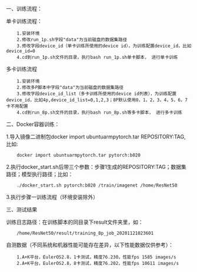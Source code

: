 一、训练流程：
    
单卡训练流程：

```
	1.安装环境
	2.修改run_1p.sh字段"data"为当前磁盘的数据集路径
	3.修改字段device_id（单卡训练所使用的device id），为训练配置device_id，比如device_id=0
	4.cd到run_1p.sh文件的目录，执行bash run_1p.sh单卡脚本， 进行单卡训练
```

	
多卡训练流程

```
	1.安装环境
	2.修改多P脚本中字段"data"为当前磁盘的数据集路径
	3.修改字段device_id_list（多卡训练所使用的device id列表），为训练配置device_id，比如4p,device_id_list=0,1,2,3；8P默认使用0，1，2，3，4，5，6，7卡不用配置
	4.cd到run_8p.sh文件的目录，执行bash run_8p.sh等多卡脚本， 进行多卡训练	
```



	
二、Docker容器训练：
    
1.导入镜像二进制包docker import ubuntuarmpytorch.tar REPOSITORY:TAG, 比如:

        docker import ubuntuarmpytorch.tar pytorch:b020

2.执行docker_start.sh后带三个参数：步骤1生成的REPOSITORY:TAG；数据集路径；模型执行路径；比如：

        ./docker_start.sh pytorch:b020 /train/imagenet /home/ResNet50

3.执行步骤一训练流程（环境安装除外）
	
三、测试结果
    
训练日志路径：在训练脚本的同目录下result文件夹里，如：

        /home/ResNet50/result/training_8p_job_20201121023601
	
自测数据（不同系统和机器性能可能存在差异，以下性能数据仅供参考）：

```
	1.A+K平台，EulerOS2.8，1卡测试，精度76.230，性能fps 1585 images/s
	2.A+K平台，EulerOS2.8，8卡测试，精度76.202，性能fps 10611 images/s
```

